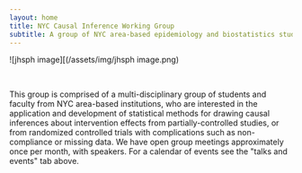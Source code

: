 ```yaml
---
layout: home
title: NYC Causal Inference Working Group
subtitle: A group of NYC area-based epidemiology and biostatistics students and faculty promoting quality causal inference research for public health
---
```

![jhsph image][(/assets/img/jhsph image.png)

  <p>&nbsp;</p>

This group is comprised of a multi-disciplinary group of students and faculty from NYC area-based institutions, who are interested in the application and development of statistical methods for drawing causal inferences about intervention effects from partially-controlled studies, or from randomized controlled trials with complications such as non-compliance or missing data.  We have open group meetings approximately once per month, with speakers.  For a calendar of events see the "talks and events" tab above.
